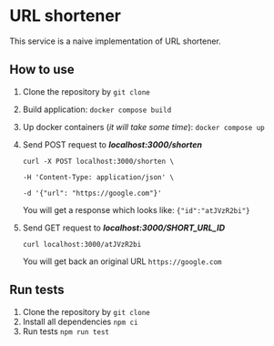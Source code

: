 # URL shortener

This service is a naive implementation of URL shortener.

## How to use

1. Clone the repository by `git clone `
2. Build application: `docker compose build`
3. Up docker containers (_it will take some time_): `docker compose up`
4. Send POST request to **_localhost:3000/shorten_**

   `curl -X POST localhost:3000/shorten \`

   `-H 'Content-Type: application/json' \`

   `-d '{"url": "https://google.com"}'`

   You will get a response which looks like:
   `{"id":"atJVzR2bi"}`

5. Send GET request to **_localhost:3000/SHORT_URL_ID_**

   `curl localhost:3000/atJVzR2bi`

   You will get back an original URL `https://google.com`

## Run tests

1. Clone the repository by `git clone `
2. Install all dependencies `npm ci`
3. Run tests `npm run test`
